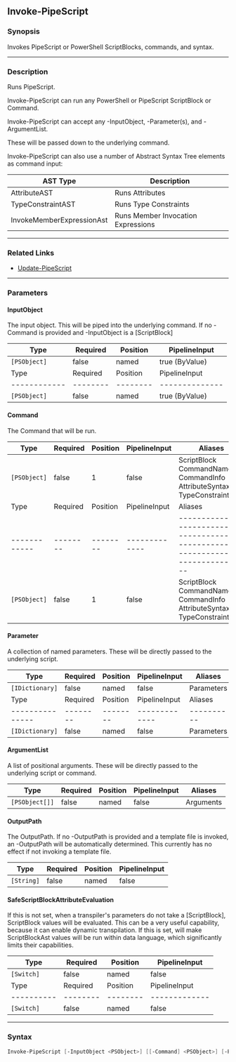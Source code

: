 Invoke-PipeScript
-----------------








### Synopsis
Invokes PipeScript or PowerShell ScriptBlocks, commands, and syntax.





---




### Description

Runs PipeScript.

Invoke-PipeScript can run any PowerShell or PipeScript ScriptBlock or Command.

Invoke-PipeScript can accept any -InputObject, -Parameter(s), and -ArgumentList.

These will be passed down to the underlying command.

Invoke-PipeScript can also use a number of Abstract Syntax Tree elements as command input:

|AST Type                 |Description                            |
|-------------------------|---------------------------------------|
|AttributeAST             |Runs Attributes                        |
|TypeConstraintAST        |Runs Type Constraints                  |
|InvokeMemberExpressionAst|Runs Member Invocation Expressions     |





---




### Related Links
* [Update-PipeScript](Update-PipeScript.md)







---




### Parameters
#### **InputObject**

The input object.  This will be piped into the underlying command.
If no -Command is provided and -InputObject is a [ScriptBlock]






|Type        |Required|Position|PipelineInput |
|------------|--------|--------|--------------|
|`[PSObject]`|false   |named   |true (ByValue)|
|Type        |Required|Position|PipelineInput |
|------------|--------|--------|--------------|
|`[PSObject]`|false   |named   |true (ByValue)|



#### **Command**

The Command that will be run.






|Type        |Required|Position|PipelineInput|Aliases                                                                               |
|------------|--------|--------|-------------|--------------------------------------------------------------------------------------|
|`[PSObject]`|false   |1       |false        |ScriptBlock<br/>CommandName<br/>CommandInfo<br/>AttributeSyntaxTree<br/>TypeConstraint|
|Type        |Required|Position|PipelineInput|Aliases                                                                               |
|------------|--------|--------|-------------|--------------------------------------------------------------------------------------|
|`[PSObject]`|false   |1       |false        |ScriptBlock<br/>CommandName<br/>CommandInfo<br/>AttributeSyntaxTree<br/>TypeConstraint|



#### **Parameter**

A collection of named parameters.  These will be directly passed to the underlying script.






|Type           |Required|Position|PipelineInput|Aliases   |
|---------------|--------|--------|-------------|----------|
|`[IDictionary]`|false   |named   |false        |Parameters|
|Type           |Required|Position|PipelineInput|Aliases   |
|---------------|--------|--------|-------------|----------|
|`[IDictionary]`|false   |named   |false        |Parameters|



#### **ArgumentList**

A list of positional arguments.  These will be directly passed to the underlying script or command.






|Type          |Required|Position|PipelineInput|Aliases  |
|--------------|--------|--------|-------------|---------|
|`[PSObject[]]`|false   |named   |false        |Arguments|



#### **OutputPath**

The OutputPath.
If no -OutputPath is provided and a template file is invoked, an -OutputPath will be automatically determined.
This currently has no effect if not invoking a template file.






|Type      |Required|Position|PipelineInput|
|----------|--------|--------|-------------|
|`[String]`|false   |named   |false        |



#### **SafeScriptBlockAttributeEvaluation**

If this is not set, when a transpiler's parameters do not take a [ScriptBlock], ScriptBlock values will be evaluated.
This can be a very useful capability, because it can enable dynamic transpilation.
If this is set, will make ScriptBlockAst values will be run within data language, which significantly limits their capabilities.








|Type      |Required|Position|PipelineInput|
|----------|--------|--------|-------------|
|`[Switch]`|false   |named   |false        |
|Type      |Required|Position|PipelineInput|
|----------|--------|--------|-------------|
|`[Switch]`|false   |named   |false        |





---




### Syntax
```PowerShell
Invoke-PipeScript [-InputObject <PSObject>] [[-Command] <PSObject>] [-Parameter <IDictionary>] [-ArgumentList <PSObject[]>] [-OutputPath <String>] [-SafeScriptBlockAttributeEvaluation] [<CommonParameters>]
```
